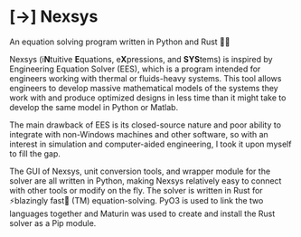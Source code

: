 # [->] Nexsys
An equation solving program written in Python and Rust 🐍🦀

Nexsys (i**N**tuitive **E**quations, e**X**pressions, and **SYS**tems) is inspired by 
Engineering Equation Solver (EES), which is a program intended for engineers 
working with thermal or fluids-heavy systems. This tool allows engineers to 
develop massive mathematical models of the systems they work with and produce 
optimized designs in less time than it might take to develop the same model 
in Python or Matlab.

The main drawback of EES is its closed-source nature and poor ability to integrate
with non-Windows machines and other software, so with an interest in simulation
and computer-aided engineering, I took it upon myself to fill the gap.

The GUI of Nexsys, unit conversion tools, and wrapper module for the solver are
all written in Python, making Nexsys relatively easy to connect with other tools 
or modify on the fly. The solver is written in Rust for ⚡blazingly fast🚀 (TM) 
equation-solving. PyO3 is used to link the two languages together and Maturin was
used to create and install the Rust solver as a Pip module.
